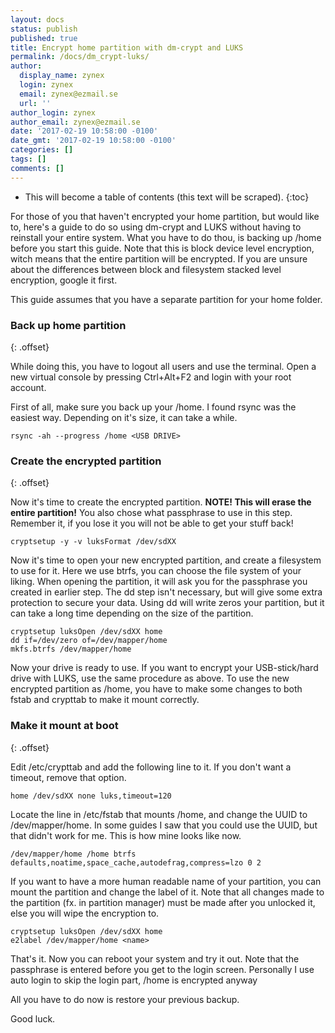 ```yaml
---
layout: docs
status: publish
published: true
title: Encrypt home partition with dm-crypt and LUKS
permalink: /docs/dm_crypt-luks/
author:
  display_name: zynex
  login: zynex
  email: zynex@ezmail.se
  url: ''
author_login: zynex
author_email: zynex@ezmail.se
date: '2017-02-19 10:58:00 -0100'
date_gmt: '2017-02-19 10:58:00 -0100'
categories: []
tags: []
comments: []
---
```

* This will become a table of contents (this text will be scraped).
{:toc}

For those of you that haven't encrypted your home partition, but would like to, here's a guide to do so using dm-crypt and LUKS without having to reinstall your entire system. What you have to do thou, is backing up /home before you start this guide. Note that this is block device level encryption, witch means that the entire partition will be encrypted. If you are unsure about the differences between block and filesystem stacked level encryption, google it first.

This guide assumes that you have a separate partition for your home folder.

### Back up home partition
{: .offset}

While doing this, you have to logout all users and use the terminal. Open a new virtual console by pressing Ctrl+Alt+F2 and login with your root account.

First of all, make sure you back up your /home. I found rsync was the easiest way. Depending on it's size, it can take a while.
```
rsync -ah --progress /home <USB DRIVE>
```

### Create the encrypted partition
{: .offset}

Now it's time to create the encrypted partition. **NOTE! This will erase the entire partition!** You also chose what passphrase to use in this step. Remember it, if you lose it you will not be able to get your stuff back!
```
cryptsetup -y -v luksFormat /dev/sdXX
```

Now it's time to open your new encrypted partition, and create a filesystem to use for it. Here we use btrfs, you can choose the file system of your liking. When opening the partition, it will ask you for the passphrase you created in earlier step. The dd step isn't necessary, but will give some extra protection to secure your data. Using dd will write zeros your partition, but it can take a long time depending on the size of the partition.
```
cryptsetup luksOpen /dev/sdXX home
dd if=/dev/zero of=/dev/mapper/home
mkfs.btrfs /dev/mapper/home
```

Now your drive is ready to use. If you want to encrypt your USB-stick/hard drive with LUKS, use the same procedure as above. To use the new encrypted partition as /home, you have to make some changes to both fstab and crypttab to make it mount correctly.

### Make it mount at boot
{: .offset}

Edit /etc/crypttab and add the following line to it. If you don't want a timeout, remove that option.
```
home /dev/sdXX none luks,timeout=120
```

Locate the line in /etc/fstab that mounts /home, and change the UUID to /dev/mapper/home. In some guides I saw that you could use the UUID, but that didn't work for me. This is how mine looks like now.
```
/dev/mapper/home /home btrfs defaults,noatime,space_cache,autodefrag,compress=lzo 0 2
```

If you want to have a more human readable name of your partition, you can mount the partition and change the label of it. Note that all changes made to the partition (fx. in partition manager) must be made after you unlocked it, else you will wipe the encryption to.
```
cryptsetup luksOpen /dev/sdXX home
e2label /dev/mapper/home <name>
```

That's it. Now you can reboot your system and try it out. Note that the passphrase is entered before you get to the login screen. Personally I use auto login to skip the login part, /home is encrypted anyway 

All you have to do now is restore your previous backup.

Good luck.
